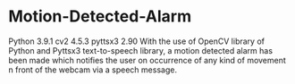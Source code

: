 # Motion-Detected-Alarm
Python 3.9.1
cv2 4.5.3
pyttsx3 2.90
With the use of OpenCV library of Python and Pyttsx3 text-to-speech library, a motion detected alarm has been made which notifies the user on occurrence of any kind of movement n front of the webcam via a speech message.
